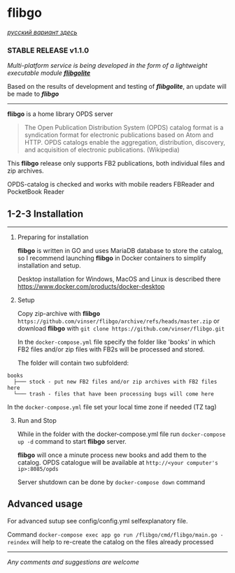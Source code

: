 # **flibgo**
[ *русский вариант здесь* ](README_RU.md)

### STABLE RELEASE v1.1.0

*Multi-platform service is being developed in the form of a lightweight executable module* [ ***flibgolite*** ](https://github.com/vinser/flibgolite)

Based on the results of development and testing of ***flibgolite***, an update will be made to ***flibgo***

---

**flibgo** is a home library OPDS server 

>The Open Publication Distribution System (OPDS) catalog format is a syndication format for electronic publications based on Atom and HTTP. OPDS catalogs enable the aggregation, distribution, discovery, and acquisition of electronic publications. (Wikipedia)

This **flibgo** release only supports FB2 publications, both individual files and zip archives.

OPDS-catalog is checked and works with mobile readers FBReader and PocketBook Reader


## 1-2-3 Installation
---
1. Preparing for installation

   **flibgo** is written in GO and uses MariaDB database to store the catalog, so I recommend launching **flibgo** in Docker containers to simplify installation and setup.

   Desktop installation for Windows, MacOS and Linux is described there https://www.docker.com/products/docker-desktop

2. Setup
   
   Copy zip-archive with **flibgo** `https://github.com/vinser/flibgo/archive/refs/heads/master.zip` or download **flibgo** with `git clone https://github.com/vinser/flibgo.git`

   In the `docker-compose.yml` file specify the folder like 'books' in which FB2 files and/or zip files with FB2s will be processed and stored.

   The folder will contain two subfolderd:
```
books
  ├─── stock - put new FB2 files and/or zip archives with FB2 files here
  └─── trash - files that have been processing bugs will come here 
```
   In the `docker-compose.yml` file set your local time zone if needed (TZ tag)

3. Run and Stop

   While in the folder with the docker-compose.yml file run `docker-compose up -d` command to start **flibgo** server.

   **flibgo** will once a minute process new books and add them to the catalog. OPDS catalogue will be available at `http://<your computer's ip>:8085/opds`

   Server shutdown can be done by `docker-compose down` command

## Advanced usage

   For advanced sutup see config/config.yml selfexplanatory file.

   Command `docker-compose exec app go run /flibgo/cmd/flibgo/main.go -reindex` will help to re-create the catalog on the files already processed 

---

*Any comments and suggestions are welcome*
   

